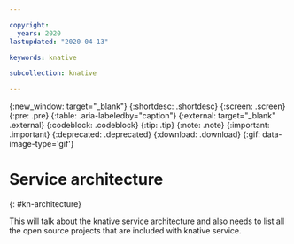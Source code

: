 ```yaml
---

copyright:
  years: 2020
lastupdated: "2020-04-13"

keywords: knative

subcollection: knative

---
```


{:new_window: target="_blank"}
{:shortdesc: .shortdesc}
{:screen: .screen}
{:pre: .pre}
{:table: .aria-labeledby="caption"}
{:external: target="_blank" .external}
{:codeblock: .codeblock}
{:tip: .tip}
{:note: .note}
{:important: .important}
{:deprecated: .deprecated}
{:download: .download}
{:gif: data-image-type='gif'}

# Service architecture
{: #kn-architecture}

This will talk about the knative service architecture and also needs to list all the open source projects that are included with knative service.

